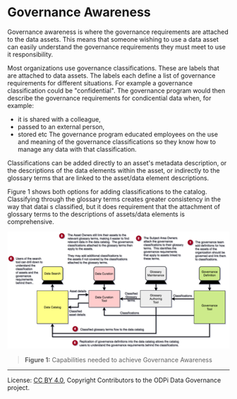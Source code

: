 <!-- SPDX-License-Identifier: CC-BY-4.0 -->
<!-- Copyright Contributors to the ODPi Data Governance project. -->

# Governance Awareness

Governance awareness is where the governance requirements are attached to the data assets.  This means
that someone wishing to use a data asset can easily understand the governance requirements they must meet to
use it responsibility.

Most organizations use governance classifications.  These are labels that are attached to data assets.
The labels each define a list of governance requirements for different situations.
For example a governance classification could be "confidential".
The governance program would then describe the governance requirements for condicential data when, for example:
 * it is shared with a colleague,
 * passed to an external person,
 * stored etc
The governance program educated employees on the use  and meaning of the governance classifications so they know
how to manage any data with that classification.

Classifications can be added directly to an asset's metadata description, or the descriptions of the
data elements within the asset, or indirectly to the glossary terms that are linked to the asset/data element descriptions.

Figure 1 shows both options for adding classifications to the catalog.
Classifying through the glossary terms
creates greater consistency in the way that datai s classified,
but it does requirement that the attachment of glossary terms to the descriptions of assets/data elements is comprehensive.


![Figure 1](governance-maturity-model-Governance-Awareness.png)
> **Figure 1:** Capabilities needed to achieve Governance Awareness


----
License: [CC BY 4.0](https://creativecommons.org/licenses/by/4.0/),
Copyright Contributors to the ODPi Data Governance project.
